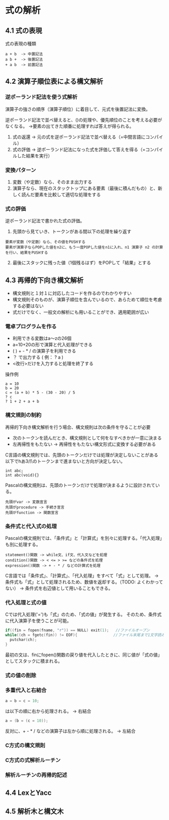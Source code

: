 # 式の解析

## 4.1 式の表現
式の表現の種類
```
a + b  -> 中置記法
a b +  -> 後置記法
+ a b  -> 前置記法
```

## 4.2 演算子順位表による構文解析

### 逆ポーランド記法を使う式解析
演算子の強さの順序（演算子順位）に着目して、元式を後置記法に変換。

逆ポーランド記法で並べ替えると、()の処理や、優先順位のことを考える必要がなくなる。
->要素の出てきた順番に処理すれば答えが得られる。

1. 式の返還 -> 元の式を逆ポーランド記法で並べ替える（=中間言語にコンパイル）
2. 式の評価 -> 逆ポーランド記法になった式を評価して答えを得る（=コンパイルした結果を実行）

### 変換パターン
1. 変数（や定数）なら、そのまま出力する
2. 演算子なら、現在のスタックトップにある要素（最後に積んだもの）と、新しく読んだ要素を比較して適切な処理をする

### 式の評価
逆ポーランド記法で書かれた式の評価。

1. 先頭から見ていき、トークンがある間以下の処理を繰り返す
  ```
  要素が変数（や定数）なら、その値をPUSHする
  要素が演算子ならPOPした値をn2に、もう一度POPした値をn1に入れ、n1 演算子 n2 の計算を行い、結果をPUSHする
  ```
2. 最後にスタックに残った値（1個残るはず）をPOPして「結果」とする


## 4.3 再帰的下向き構文解析

- 構文規則と１対１に対応したコードを作るのでわかりやすい
- 構文規則そのものが、演算子順位を含んでいるので、あらためて順位を考慮する必要はない
- 式だけでなく、一般文の解析にも用いることができ、適用範囲が広い

### 電卓プログラムを作る

- 利用できる変数はa～zの26個
- a=10+20の形で演算と代入処理ができる
- ( ) + - * / の演算子を利用できる
- ？ で出力する ( 例： ? a )
- <改行>だけを入力すると処理を終了する

操作例
```
a = 10
b = 20
c = (a + b) * 5 - (30 - 20) / 5
? c
? 1 + 2 + a + b
``` 

### 構文規則の制約
再帰的下向き構文解析を行う場合、構文規則は次の条件を守ることが必要

- 次のトークンを読んだとき、構文規則として何をなすべきかが一意に決まる
- 左再帰性をもたない -> 再帰性をもたない構文形式に変換する必要がある

C言語の構文規則では、先頭のトークンだけでは処理が決定しないことがある
以下でhあ3爪のトークンまで進まないと方向が決定しない。
```
int abc;
int abc(void){}
```

Pascalの構文規則は、先頭のトークンだけで処理が決まるように設計されている。
```
先頭がvar -> 変数宣言
先頭がprocedure -> 手続き宣言
先頭がfunction -> 関数宣言
```

### 条件式と代入式の処理
Pascalの構文規則では、「条件式」と「計算式」を別々に処理する。「代入処理」も別に処理する。
```
statement()関数 -> while文、if文、代入文などを処理
condition()関数 -> < <= > >= などの条件式を処理
expression()関数 -> + - * / などの計算式を処理
```

C言語では「条件式」、「計算式」、「代入処理」をすべて「式」として処理。
-> 条件式も「式」として処理されるため、数値を返却する。（TODO: よくわかってない）
-> 条件式を右辺値として用いることもできる。

### 代入処理と式の値
Cでは代入処理('=')も「式」のため、「式の値」が発生する。
そのため、条件式に代入演算子を使うことが可能。
```C
if((fin = fopen(fname, "r")) == NULL) exit(1);   //ファイルオープン
while((ch = fgetc(fin)) != EOF){                //ファイル末尾まで1文字読み込む
  putchar(ch);
}
```
最初の文は、finにfopen()関数の戻り値を代入したときに、同じ値が「式の値」としてスタックに積まれる。

### 式の値の削除

### 多重代入と右結合
```C
a = b = c = 10;
```
は以下の順に右から処理される。 -> 右結合
```C
a = (b = (c = 10));
```

反対に、+ - * / などの演算子は左から順に処理される。 -> 左結合

### C方式の構文規則

### C方式の式解析ルーチン

### 解析ルーチンの再帰的記述

## 4.4 LexとYacc

## 4.5 解析木と構文木
